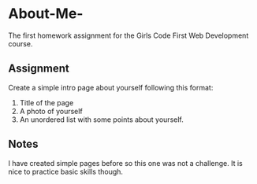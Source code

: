 # About-Me-

The first homework assignment for the Girls Code First Web Development course.

## Assignment
Create a simple intro page about yourself following this format:

1. Title of the page
2. A photo of yourself
3. An unordered list with some points about yourself.

## Notes
I have created simple pages before so this one was not a challenge. It is nice to practice basic skills though.
